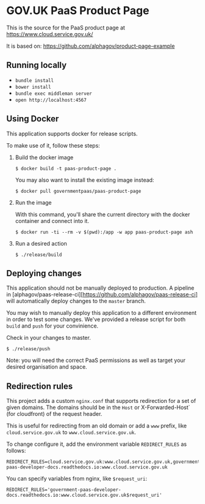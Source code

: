 # GOV.UK PaaS Product Page

This is the source for the PaaS product page at https://www.cloud.service.gov.uk/

It is based on: https://github.com/alphagov/product-page-example

## Running locally

- `bundle install`
- `bower install`
- `bundle exec middleman server`
- `open http://localhost:4567`

## Using Docker

This application supports docker for release scripts.

To make use of it, follow these steps:

1. Build the docker image

    ```
    $ docker build -t paas-product-page .
    ```

    You may also want to install the existing image instead:

    ```
    $ docker pull governmentpaas/paas-product-page
    ```

1. Run the image

    With this command, you'll share the current directory with the docker
    container and connect into it.

    ```
    $ docker run -ti --rm -v $(pwd):/app -w app paas-product-page ash
    ```

1. Run a desired action

    ```
    $ ./release/build
    ```

## Deploying changes

This application should not be manually deployed to production. A pipeline
in [alphagov/paas-release-ci][https://github.com/alphagov/paas-release-ci]
will automatically deploy changes to the `master` branch.

You may wish to manually deploy this application to a different
environment in order to test some changes. We've provided a release
script for both `build` and `push` for your convinience.

Check in your changes to master.

```
$ ./release/push
```

Note: you will need the correct PaaS permissions as well as target your 
desired organisation and space.

## Redirection rules

This project adds a custom `nginx.conf` that  supports redirection for a set
of given domains. The domains should be in the `Host` or  X-Forwarded-Host`
(for cloudfront) of the request header.

This is useful for redirecting from an old domain or add a `www` prefix,
like `cloud.service.gov.uk` to `www.cloud.service.gov.uk`.

To change configure it, add the environment variable `REDIRECT_RULES` as follows:

    REDIRECT_RULES=cloud.service.gov.uk:www.cloud.service.gov.uk,government-paas-developer-docs.readthedocs.io:www.cloud.service.gov.uk

You can specify variables from nginx, like `$request_uri`:

    REDIRECT_RULES='government-paas-developer-docs.readthedocs.io:www.cloud.service.gov.uk$request_uri'
